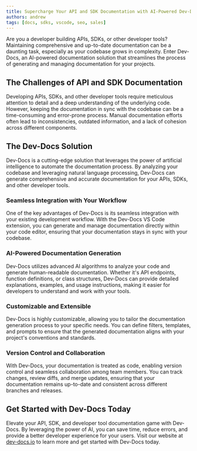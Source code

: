 ```yaml
---
title: Supercharge Your API and SDK Documentation with AI-Powered Dev-Docs
authors: andrew
tags: [docs, sdks, vscode, seo, sales]
---
```


Are you a developer building APIs, SDKs, or other developer tools? Maintaining comprehensive and up-to-date documentation can be a daunting task, especially as your codebase grows in complexity. Enter Dev-Docs, an AI-powered documentation solution that streamlines the process of generating and managing documentation for your projects.

## The Challenges of API and SDK Documentation

Developing APIs, SDKs, and other developer tools require meticulous attention to detail and a deep understanding of the underlying code. However, keeping the documentation in sync with the codebase can be a time-consuming and error-prone process. Manual documentation efforts often lead to inconsistencies, outdated information, and a lack of cohesion across different components.

## The Dev-Docs Solution

Dev-Docs is a cutting-edge solution that leverages the power of artificial intelligence to automate the documentation process. By analyzing your codebase and leveraging natural language processing, Dev-Docs can generate comprehensive and accurate documentation for your APIs, SDKs, and other developer tools.

### Seamless Integration with Your Workflow

One of the key advantages of Dev-Docs is its seamless integration with your existing development workflow. With the Dev-Docs VS Code extension, you can generate and manage documentation directly within your code editor, ensuring that your documentation stays in sync with your codebase.

### AI-Powered Documentation Generation

Dev-Docs utilizes advanced AI algorithms to analyze your code and generate human-readable documentation. Whether it's API endpoints, function definitions, or class structures, Dev-Docs can provide detailed explanations, examples, and usage instructions, making it easier for developers to understand and work with your tools.

### Customizable and Extensible

Dev-Docs is highly customizable, allowing you to tailor the documentation generation process to your specific needs. You can define filters, templates, and prompts to ensure that the generated documentation aligns with your project's conventions and standards.

### Version Control and Collaboration

With Dev-Docs, your documentation is treated as code, enabling version control and seamless collaboration among team members. You can track changes, review diffs, and merge updates, ensuring that your documentation remains up-to-date and consistent across different branches and releases.

## Get Started with Dev-Docs Today

Elevate your API, SDK, and developer tool documentation game with Dev-Docs. By leveraging the power of AI, you can save time, reduce errors, and provide a better developer experience for your users. Visit our website at [dev-docs.io](https://dev-docs.io) to learn more and get started with Dev-Docs today.
  
  
